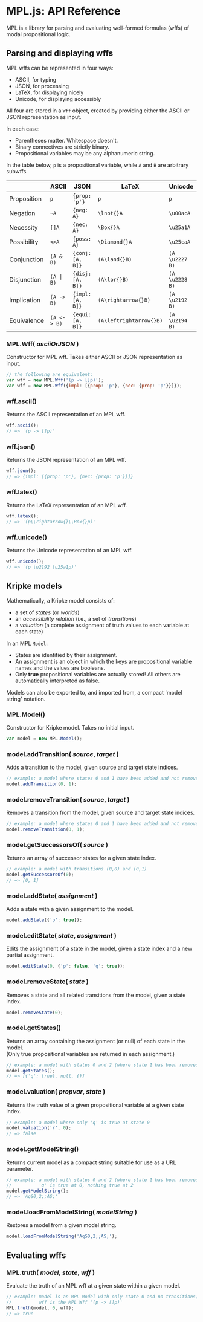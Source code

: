 # MPL.js: API Reference

MPL is a library for parsing and evaluating well-formed formulas (wffs) of modal propositional logic.


## Parsing and displaying wffs

MPL wffs can be represented in four ways:
* ASCII, for typing
* JSON, for processing
* LaTeX, for displaying nicely
* Unicode, for displaying accessibly

All four are stored in a `Wff` object, created by providing either the ASCII or JSON representation as input.

In each case:
* Parentheses matter. Whitespace doesn't.
* Binary connectives are strictly binary.
* Propositional variables may be any alphanumeric string.

In the table below, `p` is a propositional variable, while `A` and `B` are arbitrary subwffs.

<table>
<thead>
<tr><th></th><th>ASCII</th><th>JSON</th><th>LaTeX</th><th>Unicode</th></tr>
</thead>
<tbody>
<tr><td>Proposition</td><td><code>p</code></td><td><code>{prop: 'p'}</code></td><td><code>p</code></td><td><code>p</code></td></tr>
<tr><td>Negation</td><td><code>~A</code></td><td><code>{neg: A}</code></td><td><code>\lnot{}A</code></td><td><code>\u00acA</code></td></tr>
<tr><td>Necessity</td><td><code>[]A</code></td><td><code>{nec: A}</code></td><td><code>\Box{}A</code></td><td><code>\u25a1A</code></td></tr>
<tr><td>Possibility</td><td><code>&lt;&gt;A</code></td><td><code>{poss: A}</code></td><td><code>\Diamond{}A</code></td><td><code>\u25caA</code></td></tr>
<tr><td>Conjunction</td><td><code>(A &amp; B)</code></td><td><code>{conj: [A, B]}</code></td><td><code>(A\land{}B)</code></td><td><code>(A \u2227 B)</code></td></tr>
<tr><td>Disjunction</td><td><code>(A | B)</code></td><td><code>{disj: [A, B]}</code></td><td><code>(A\lor{}B)</code></td><td><code>(A \u2228 B)</code></td></tr>
<tr><td>Implication</td><td><code>(A -&gt; B)</code></td><td><code>{impl: [A, B]}</code></td><td><code>(A\rightarrow{}B)</code></td><td><code>(A \u2192 B)</code></td></tr>
<tr><td>Equivalence</td><td><code>(A &lt;-&gt; B)</code></td><td><code>{equi: [A, B]}</code></td><td><code>(A\leftrightarrow{}B)</code></td><td><code>(A \u2194 B)</code></td></tr>
</tbody>
</table>

### MPL.Wff( <i>asciiOrJSON</i> )

Constructor for MPL wff. Takes either ASCII or JSON representation as input.

```javascript
// the following are equivalent:
var wff = new MPL.Wff('(p -> []p)');
var wff = new MPL.Wff({impl: [{prop: 'p'}, {nec: {prop: 'p'}}]});
```

### wff.ascii()

Returns the ASCII representation of an MPL wff.

```javascript
wff.ascii();
// => '(p -> []p)'
```

### wff.json()

Returns the JSON representation of an MPL wff.

```javascript
wff.json();
// => {impl: [{prop: 'p'}, {nec: {prop: 'p'}}]}
```

### wff.latex()

Returns the LaTeX representation of an MPL wff.

```javascript
wff.latex();
// => '(p\\rightarrow{}\\Box{}p)'
```

### wff.unicode()

Returns the Unicode representation of an MPL wff.

```javascript
wff.unicode();
// => '(p \u2192 \u25a1p)'
```


## Kripke models

Mathematically, a Kripke model consists of:
* a set of *states* (or *worlds*)
* an *accessibility relation* (i.e., a set of *transitions*)
* a *valuation* (a complete assignment of truth values to each variable at each state)

In an MPL `Model`:
* States are identified by their assignment.
* An assignment is an object in which the keys are propositional variable names and the values are booleans.
* Only **true** propositional variables are actually stored! All others are automatically interpreted as false.

Models can also be exported to, and imported from, a compact 'model string' notation.   

### MPL.Model()

Constructor for Kripke model. Takes no initial input.

```javascript
var model = new MPL.Model();
```

### model.addTransition( <i>source</i>, <i>target</i> )

Adds a transition to the model, given source and target state indices.

```javascript
// example: a model where states 0 and 1 have been added and not removed
model.addTransition(0, 1);
```

### model.removeTransition( <i>source</i>, <i>target</i> )

Removes a transition from the model, given source and target state indices.

```javascript
// example: a model where states 0 and 1 have been added and not removed
model.removeTransition(0, 1);
```

### model.getSuccessorsOf( <i>source</i> )

Returns an array of successor states for a given state index.

```javascript
// example: a model with transitions (0,0) and (0,1)
model.getSuccessorsOf(0);
// => [0, 1]
```

### model.addState( <i>assignment</i> )

Adds a state with a given assignment to the model.

```javascript
model.addState({'p': true});
```

### model.editState( <i>state</i>, <i>assignment</i> )

Edits the assignment of a state in the model, given a state index and a new partial assignment.

```javascript
model.editState(0, {'p': false, 'q': true});
```

### model.removeState( <i>state</i> )

Removes a state and all related transitions from the model, given a state index.

```javascript
model.removeState(0);
```

### model.getStates()

Returns an array containing the assignment (or null) of each state in the model.  
(Only true propositional variables are returned in each assignment.)

```javascript
// example: a model with states 0 and 2 (where state 1 has been removed); 'q' is true at 0, nothing true at 2
model.getStates();
// => [{'q': true}, null, {}]
```

### model.valuation( <i>propvar</i>, <i>state</i> )

Returns the truth value of a given propositional variable at a given state index.

```javascript
// example: a model where only 'q' is true at state 0
model.valuation('r', 0);
// => false
```

### model.getModelString()

Returns current model as a compact string suitable for use as a URL parameter.

```javascript
// example: a model with states 0 and 2 (where state 1 has been removed) and transitions (0,0) and (0,2);
//          'q' is true at 0, nothing true at 2
model.getModelString();
// => 'AqS0,2;;AS;'
```

### model.loadFromModelString( <i>modelString</i> )

Restores a model from a given model string.

```javascript
model.loadFromModelString('AqS0,2;;AS;');
```


## Evaluating wffs

### MPL.truth( <i>model</i>, <i>state</i>, <i>wff</i> )

Evaluate the truth of an MPL wff at a given state within a given model.

```javascript
// example: model is an MPL Model with only state 0 and no transitions; 'p' is true at state 0
//          wff is the MPL Wff '(p -> []p)'  
MPL.truth(model, 0, wff);
// => true
```
